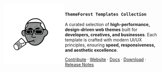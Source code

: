 <img src="./assets/images/theme-boy-logo.png" align="left" width="200"/>

### `ThemeForest Templates Collection`

A curated selection of **high-performance, design-driven web themes** built for **developers, creatives, and businesses**. Each template is crafted with modern UI/UX principles, ensuring **speed, responsiveness, and aesthetic excellence**.

<a href="https://github.com/yourusername/themeforest-themes/contribute">Contribute</a> ·
<a href="https://yourthemewebsite.com">Website</a> ·
<a href="https://yourthemewebsite.com/docs">Docs</a> ·
<a href="https://yourthemewebsite.com/download">Download</a> ·
<a href="https://yourthemewebsite.com/release-notes/latest">Release Notes</a>